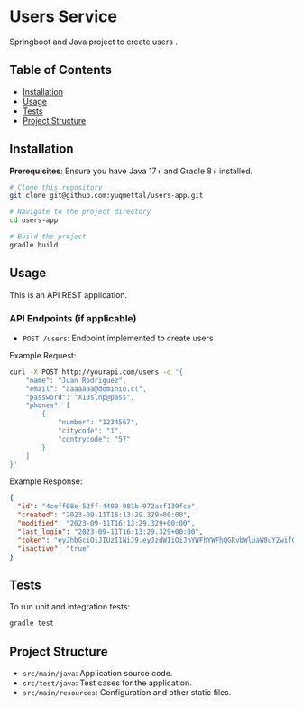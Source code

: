 # Users Service
Springboot and Java project to create users .

## Table of Contents

- [Installation](#installation)
- [Usage](#usage)
- [Tests](#tests)
- [Project Structure](#project-structure)

## Installation

**Prerequisites**: Ensure you have Java 17+ and Gradle 8+ installed.

```bash
# Clone this repository
git clone git@github.com:yuqmettal/users-app.git

# Navigate to the project directory
cd users-app

# Build the project
gradle build
```

## Usage

This is an API REST application.

### API Endpoints (if applicable)

- `POST /users`: Endpoint implemented to create users

Example Request:

```bash
curl -X POST http://yourapi.com/users -d '{
    "name": "Juan Rodriguez",
    "email": "aaaaaaa@dominio.cl",
    "password": "X10slnp@pass",
    "phones": [
        {
            "number": "1234567",
            "citycode": "1",
            "contrycode": "57"
        }
    ]
}'
```

Example Response:
```json
{
  "id": "4ceff08e-52ff-4499-981b-972acf139fce",
  "created": "2023-09-11T16:13:29.329+00:00",
  "modified": "2023-09-11T16:13:29.329+00:00",
  "last_login": "2023-09-11T16:13:29.329+00:00",
  "token": "eyJhbGciOiJIUzI1NiJ9.eyJzdWIiOiJhYWFhYWFhQGRvbWluaW8uY2wifQ.bUtVCClkiWatdTFd84IszwLNJ_6d3LwHF2-l0GMGI70",
  "isactive": "true"
}
```

## Tests

To run unit and integration tests:
```bash
gradle test
```

## Project Structure

- `src/main/java`: Application source code.
- `src/test/java`: Test cases for the application.
- `src/main/resources`: Configuration and other static files.


